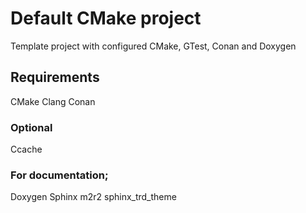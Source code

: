 # Default CMake project

Template project with configured CMake, GTest, Conan and Doxygen

## Requirements
CMake
Clang
Conan
### Optional
Ccache
### For documentation;
Doxygen
Sphinx
m2r2
sphinx_trd_theme
